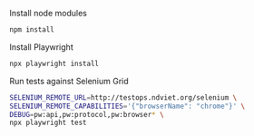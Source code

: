 Install node modules
```bash
npm install
```
Install Playwright
```bash
npx playwright install
```
Run tests against Selenium Grid
```bash
SELENIUM_REMOTE_URL=http://testops.ndviet.org/selenium \
SELENIUM_REMOTE_CAPABILITIES='{"browserName": "chrome"}' \
DEBUG=pw:api,pw:protocol,pw:browser* \
npx playwright test
```